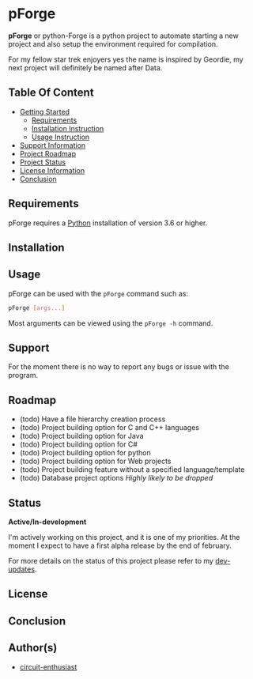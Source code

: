 # pForge  

**pForge** or python-Forge is a python project to automate starting a new project and also setup the environment required for compilation. 

For my fellow star trek enjoyers yes the name is inspired by Geordie, my next project will definitely be named after Data.

## Table Of Content

- [Getting Started](#requirements)
    - [Requirements](#requirements)
    - [Installation Instruction](#installation)
    - [Usage Instruction](#usage)
- [Support Information](#support)
- [Project Roadmap](#roadmap)
- [Project Status](#status)
- [License Information](#license)
- [Conclusion](#conclusion)

## Requirements

pForge requires a [Python](https://www.python.org/downloads/) installation of version 3.6 or higher.

## Installation



## Usage  

pForge can be used with the `pForge` command such as:
```bash
pForge [args...]
```
Most arguments can be viewed using the `pForge -h` command.

## Support    

For the moment there is no way to report any bugs or issue with the program.

## Roadmap  

- (todo) Have a file hierarchy creation process
- (todo) Project building option for C and C++ languages
- (todo) Project building option for Java
- (todo) Project building option for C#
- (todo) Project building option for python
- (todo) Project building option for Web projects
- (todo) Project building feature without a specified language/template
- (todo) Database project options *Highly likely to be dropped*

## Status  

**Active/In-development**

I'm actively working on this project, and it is one of my priorities.
At the moment I expect to have a first alpha release by the end of february.

For more details on the status of this project please refer to my [dev-updates](./development_updates/index.md).

## License  



## Conclusion  


## Author(s)  

- [circuit-enthusiast](https://github.com/circuit-enthusiast)
